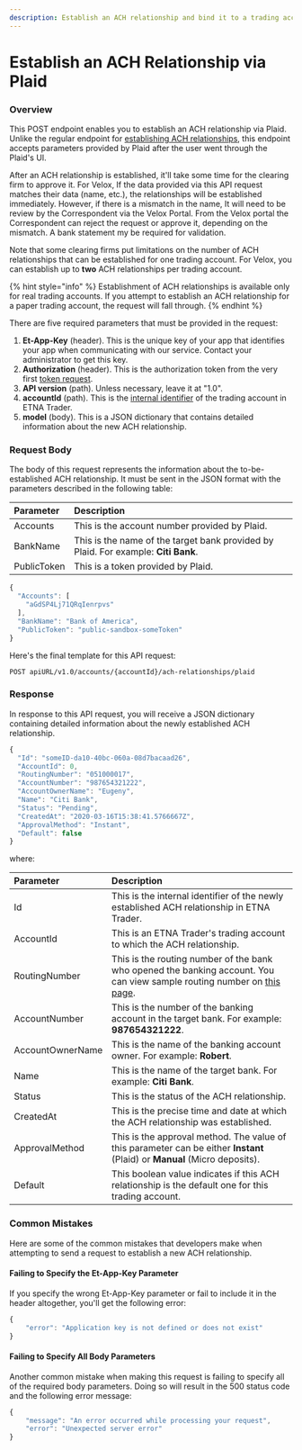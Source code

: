 ```yaml
---
description: Establish an ACH relationship and bind it to a trading account via Plaid
---
```


# Establish an ACH Relationship via Plaid

### Overview

This POST endpoint enables you to establish an ACH relationship via Plaid. Unlike the regular endpoint for [establishing ACH relationships](create-an-ach-relationship.md), this endpoint accepts parameters provided by Plaid after the user went through the Plaid's UI. 

After an ACH relationship is established, it'll take some time for the clearing firm to approve it. For Velox, If the data provided via this API request matches their data \(name, etc.\), the relationships will be established immediately. However, if there is a mismatch in the name, It will need to be review by the Correspondent via the Velox Portal. From the Velox portal the Correspondent can reject the request or approve it, depending on the mismatch. A bank statement my be required for validation.

Note that some clearing firms put limitations on the number of ACH relationships that can be established for one trading account. For Velox, you can establish up to **two** ACH relationships per trading account.

{% hint style="info" %}
Establishment of ACH relationships is available only for real trading accounts. If you attempt to establish an ACH relationship for a paper trading account, the request will fall through.
{% endhint %}

There are five required parameters that must be provided in the request:

1. **Et-App-Key** \(header\). This is the unique key of your app that identifies your app when communicating with our service. Contact your administrator to get this key.
2. **Authorization** \(header\). This is the authorization token from the very first [token request](../authentication/).
3. **API version** \(path\). Unless necessary, leave it at "1.0".
4. **accountId** \(path\). This is the [internal identifier](../user-accounts/list-users-accounts/) of the trading account in ETNA Trader.
5. **model** \(body\). This is a JSON dictionary that contains detailed information about the new ACH relationship.

### Request Body

The body of this request represents the information about the to-be-established ACH relationship. It must be sent in the JSON format with the parameters described in the following table:

| Parameter | Description |
| :--- | :--- |
| Accounts | This is the account number provided by Plaid. |
| BankName | This is the name of the target bank provided by Plaid. For example: **Citi Bank**. |
| PublicToken | This is a token provided by Plaid. |

```javascript
{
  "Accounts": [
    "aGdSP4Lj71QRqIenrpvs"
  ],
  "BankName": "Bank of America",
  "PublicToken": "public-sandbox-someToken"
}
```

Here's the final template for this API request:

```text
POST apiURL/v1.0/accounts/{accountId}/ach-relationships/plaid
```

### Response

In response to this API request, you will receive a JSON dictionary containing detailed information about the newly established ACH relationship.

```javascript
{
  "Id": "someID-da10-40bc-060a-08d7bacaad26",
  "AccountId": 0,
  "RoutingNumber": "051000017",
  "AccountNumber": "987654321222",
  "AccountOwnerName": "Eugeny",
  "Name": "Citi Bank",
  "Status": "Pending",
  "CreatedAt": "2020-03-16T15:38:41.5766667Z",
  "ApprovalMethod": "Instant",
  "Default": false
}
```

where:

| Parameter | Description |
| :--- | :--- |
| Id | This is the internal identifier of the newly established ACH relationship in ETNA Trader. |
| AccountId | This is an ETNA Trader's trading account to which the ACH relationship. |
| RoutingNumber | This is the routing number of the bank who opened the banking account. You can view sample routing number on [this page](https://bankorganizer.com/list-of-routing-numbers/#bank-of-america). |
| AccountNumber | This is the number of the banking account in the target bank. For example: **987654321222**. |
| AccountOwnerName | This is the name of the banking account owner. For example: **Robert**. |
| Name | This is the name of the target bank. For example: **Citi Bank**. |
| Status | This is the status of the ACH relationship. |
| CreatedAt | This is the precise time and date at which the ACH relationship was established. |
| ApprovalMethod | This is the approval method. The value of this parameter can be either **Instant** \(Plaid\) or **Manual** \(Micro deposits\). |
| Default | This boolean value indicates if this ACH relationship is the default one for this trading account. |

### Common Mistakes

Here are some of the common mistakes that developers make when attempting to send a request to establish a new ACH relationship. 

#### Failing to Specify the Et-App-Key Parameter

If you specify the wrong Et-App-Key parameter or fail to include it in the header altogether, you'll get the following error:

```javascript
{
    "error": "Application key is not defined or does not exist"
}
```

#### Failing to Specify All Body Parameters

Another common mistake when making this request is failing to specify all of the required body parameters. Doing so will result in the 500 status code and the following error message:

```javascript
{
    "message": "An error occurred while processing your request",
    "error": "Unexpected server error"
}
```

